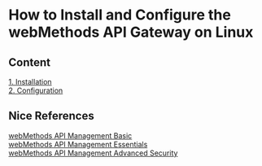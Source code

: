 # How to Install and Configure the webMethods API Gateway on Linux

## Content
[1. Installation](https://github.com/ikromnurrohim/webmethods-api-gateway-guide/blob/master/installation/README.MD#installation) \
[2. Configuration](https://github.com/ikromnurrohim/webmethods-api-gateway-guide/blob/master/installation/README.MD#installation)











## Nice References
[webMethods API Management Basic](https://gist.github.com/ikromnurrohim/24c7c49864a528001dac23f9a57558e9) \
[webMethods API Management Essentials](https://gist.github.com/ikromnurrohim/27ceeccb6a6634921dfb2669703b085f) \
[webMethods API Management Advanced Security](https://gist.github.com/ikromnurrohim/ccb815111c8e4658167e08e6d211a00f) 
